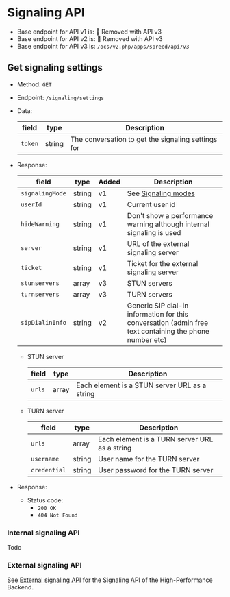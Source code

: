 # Signaling API

* Base endpoint for API v1 is: 🏁 Removed with API v3
* Base endpoint for API v2 is: 🏁 Removed with API v3
* Base endpoint for API v3 is: `/ocs/v2.php/apps/spreed/api/v3`

## Get signaling settings

* Method: `GET`
* Endpoint: `/signaling/settings`
* Data:

    field | type | Description
    ---|---|---
    `token` | string | The conversation to get the signaling settings for

* Response:

    field | type | Added | Description
    ---|---|---|---
    `signalingMode` | string | v1 | See [Signaling modes](constants.md#Signaling_modes)
    `userId` | string | v1 | Current user id
    `hideWarning` | string | v1 | Don't show a performance warning although internal signaling is used
    `server` | string | v1 | URL of the external signaling server
    `ticket` | string | v1 | Ticket for the external signaling server
    `stunservers` | array | v3 | STUN servers
    `turnservers` | array | v3 | TURN servers
    `sipDialinInfo` | string | v2 | Generic SIP dial-in information for this conversation (admin free text containing the phone number etc)

    - STUN server
    
       field | type | Description
       ------|------|------------
       `urls` | array | Each element is a STUN server URL as a string

    - TURN server
    
       field | type | Description
       ------|------|------------
       `urls` | array | Each element is a TURN server URL as a string
       `username` | string | User name for the TURN server
       `credential` | string | User password for the TURN server

* Response:
    - Status code:
        + `200 OK`
        + `404 Not Found`

### Internal signaling API

Todo

### External signaling API

See [External signaling API](https://nextcloud-spreed-signaling.readthedocs.io/en/latest/) for the Signaling API of the High-Performance Backend.
